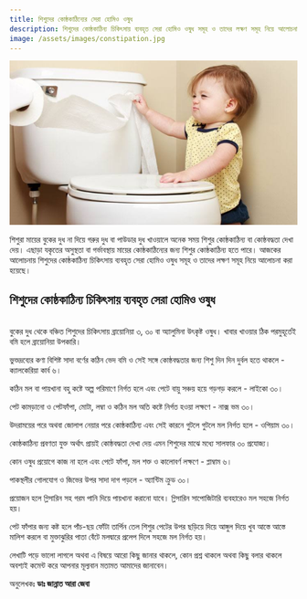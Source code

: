```yaml
---
title: শিশুদের কোষ্ঠকাঠিন্যের সেরা হোমিও ওষুধ
description: শিশুদের কোষ্ঠকাঠিন্য চিকিৎসায় ব্যবহৃত সেরা হোমিও ওষুধ সমূহ ও তাদের লক্ষণ সমূহ নিয়ে আলোচনা করা হয়েছে
image: /assets/images/constipation.jpg
---
```

![শিশুদের কোষ্ঠবদ্ধতার সেরা হোমিও ওষুধ](/assets/images/constipation.jpg)

শিশুরা মায়ের বুকের দুধ না দিয়ে গরুর দুধ বা পাউডার দুধ খাওয়ালে অনেক সময় শিশুর কোষ্ঠকাঠিন্য বা কোষ্ঠবদ্ধতা দেখা দেয়। এছাড়া যকৃতের অসুস্থতা বা গর্ভাবস্থায় মায়ের কোষ্ঠকাঠিন্যের জন্য শিশুর কোষ্ঠকাঠিন্য হতে পারে। আজকের আলোচনায় শিশুদের কোষ্ঠকাঠিন্য চিকিৎসায় ব্যবহৃত সেরা হোমিও ওষুধ সমূহ ও তাদের লক্ষণ সমূহ নিয়ে আলোচনা করা হয়েছে।

<h2>শিশুদের কোষ্ঠকাঠিন্য চিকিৎসায় ব্যবহৃত সেরা হোমিও ওষুধ</h2>
<br>
বুকের দুধ থেকে বঞ্চিত শিশুদের চিকিৎসায় ব্রায়োনিয়া ৩, ৩০ বা অ্যালুমিনা উৎকৃষ্ট ওষুধ। খাবার খাওয়ার ঠিক পরমুহূর্তেই বমি হলে ব্রায়োনিয়া উপকারি।

ভুক্তদ্রব্যের কণা বিশিষ্ট সাদা বর্ণের কঠিন ভেদ বমি ও সেই সঙ্গে কোষ্ঠবদ্ধতার জন্য শিশু দিন দিন দুর্বল হতে থাকলে - ক্যালকেরিয়া কার্ব ৬।

কঠিন মল বা পায়খানা বহু কষ্টে অল্প পরিমাণে নির্গত হলে এবং পেটে বায়ু সঞ্চয় হয়ে গড়গড় করলে - লাইকো ৩০।

পেট কামড়ানো ও পেটফাঁপা, মোটা, লম্বা ও কঠিন মল অতি কষ্টে নির্গত হওয়া লক্ষণে - নাক্স ভম ৩০।

উদরাময়ের পরে অথবা জোলাপ নেয়ার পরে কোষ্ঠকাঠিন্য এবং সেই কারনে গুটলে গুটলে মল নির্গত হলে - ওপিয়াম ৩০।

কোষ্ঠকাঠিন্য প্রবণতা যুক্ত অর্থাৎ প্রায়ই কোষ্ঠবদ্ধতা দেখা দেয় এমন শিশুদের মাঝে মধ্যে সালফার ৩০ প্রযোজ্য।

কোন ওষুধ প্রয়োগে কাজ না হলে এবং পেটে ফাঁপা, মল শক্ত ও কালোবর্ণ লক্ষণে - প্লাম্বাম ৬।

পাকস্থলীর গোলযোগ ও জিভের উপর সাদা দাগ পড়লে - অ্যান্টিম ক্রুড ৩০।

প্রয়োজন হলে গ্লিসারিন সহ গরম পানি দিয়ে পায়খানা করানো যাবে। গ্লিসারিন সাপোজিটারি ব্যবহারেও মল সহজে নির্গত হয়।

পেট ফাঁপার জন্য কষ্ট হলে পাঁচ-ছয় ফোঁটা তার্পিন তেল শিশুর পেটের উপর ছড়িয়ে দিয়ে আঙ্গুল দিয়ে খুব আস্তে আস্তে মালিশ করলে বা মুক্তাঝুরির পাতা বেঁটে মলদ্বারে প্রলেপ দিলে সহজে মল নির্গত হয়।

লেখাটি পড়ে ভালো লাগলে অথবা এ বিষয়ে আরো কিছু জানার থাকলে, কোন প্রশ্ন থাকলে অথবা কিছু বলার থাকলে অবশ্যই কমেন্ট করে আপনার মূল্যবান মতামত আমাদের জানাবেন।

অনুলেখকঃ
<strong>ডাঃ জান্নাত আরা জেবা</strong>
